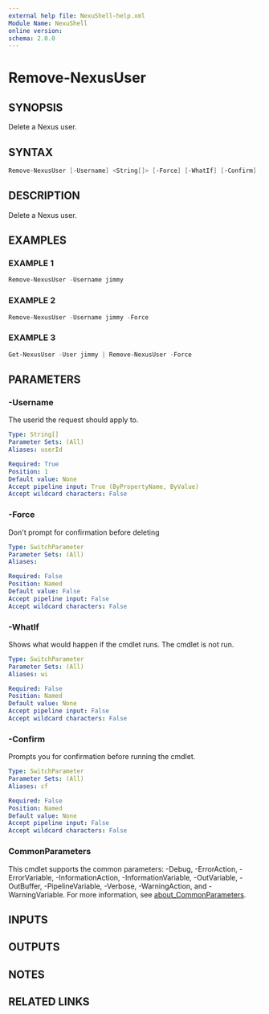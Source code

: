 ```yaml
---
external help file: NexuShell-help.xml
Module Name: NexuShell
online version:
schema: 2.0.0
---
```


# Remove-NexusUser

## SYNOPSIS

Delete a  Nexus user.

## SYNTAX

```powershell
Remove-NexusUser [-Username] <String[]> [-Force] [-WhatIf] [-Confirm] [<CommonParameters>]
```

## DESCRIPTION

Delete a Nexus user.

## EXAMPLES

### EXAMPLE 1

```powershell
Remove-NexusUser -Username jimmy
```

### EXAMPLE 2

```powershell
Remove-NexusUser -Username jimmy -Force
```

### EXAMPLE 3

```powershell
Get-NexusUser -User jimmy | Remove-NexusUser -Force
```

## PARAMETERS

### -Username

The userid the request should apply to.

```yaml
Type: String[]
Parameter Sets: (All)
Aliases: userId

Required: True
Position: 1
Default value: None
Accept pipeline input: True (ByPropertyName, ByValue)
Accept wildcard characters: False
```

### -Force

Don't prompt for confirmation before deleting

```yaml
Type: SwitchParameter
Parameter Sets: (All)
Aliases:

Required: False
Position: Named
Default value: False
Accept pipeline input: False
Accept wildcard characters: False
```

### -WhatIf

Shows what would happen if the cmdlet runs.
The cmdlet is not run.

```yaml
Type: SwitchParameter
Parameter Sets: (All)
Aliases: wi

Required: False
Position: Named
Default value: None
Accept pipeline input: False
Accept wildcard characters: False
```

### -Confirm

Prompts you for confirmation before running the cmdlet.

```yaml
Type: SwitchParameter
Parameter Sets: (All)
Aliases: cf

Required: False
Position: Named
Default value: None
Accept pipeline input: False
Accept wildcard characters: False
```

### CommonParameters

This cmdlet supports the common parameters: -Debug, -ErrorAction, -ErrorVariable, -InformationAction, -InformationVariable, -OutVariable, -OutBuffer, -PipelineVariable, -Verbose, -WarningAction, and -WarningVariable. For more information, see [about_CommonParameters](http://go.microsoft.com/fwlink/?LinkID=113216).

## INPUTS

## OUTPUTS

## NOTES

## RELATED LINKS
